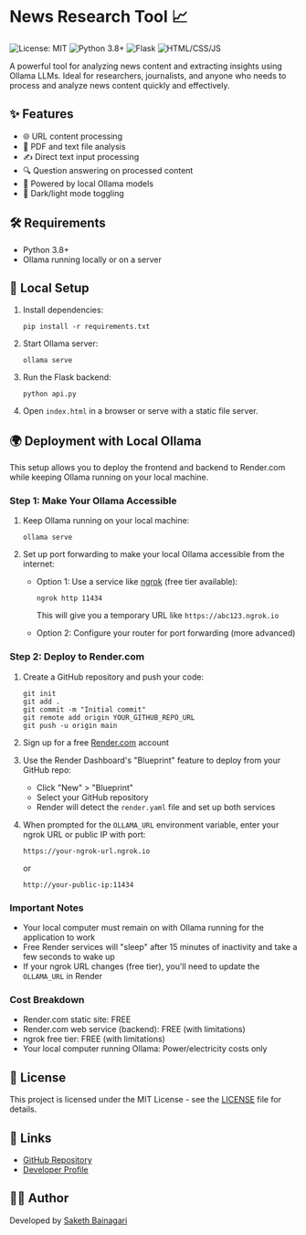 # News Research Tool 📈

![License: MIT](https://img.shields.io/badge/License-MIT-yellow.svg)
![Python 3.8+](https://img.shields.io/badge/Python-3.8+-blue.svg)
![Flask](https://img.shields.io/badge/Flask-2.3.3-green.svg)
![HTML/CSS/JS](https://img.shields.io/badge/Frontend-HTML%2FCSS%2FJS-orange)

A powerful tool for analyzing news content and extracting insights using Ollama LLMs. Ideal for researchers, journalists, and anyone who needs to process and analyze news content quickly and effectively.

## ✨ Features

- 🌐 URL content processing
- 📄 PDF and text file analysis
- ✍️ Direct text input processing
- 🔍 Question answering on processed content
- 🤖 Powered by local Ollama models
- 🌙 Dark/light mode toggling

## 🛠️ Requirements

- Python 3.8+
- Ollama running locally or on a server

## 🚀 Local Setup

1. Install dependencies:
   ```
   pip install -r requirements.txt
   ```

2. Start Ollama server:
   ```
   ollama serve
   ```

3. Run the Flask backend:
   ```
   python api.py
   ```

4. Open `index.html` in a browser or serve with a static file server.

## 🌍 Deployment with Local Ollama

This setup allows you to deploy the frontend and backend to Render.com while keeping Ollama running on your local machine.

### Step 1: Make Your Ollama Accessible

1. Keep Ollama running on your local machine:
   ```
   ollama serve
   ```

2. Set up port forwarding to make your local Ollama accessible from the internet:
   - Option 1: Use a service like [ngrok](https://ngrok.com/) (free tier available):
     ```
     ngrok http 11434
     ```
     This will give you a temporary URL like `https://abc123.ngrok.io`

   - Option 2: Configure your router for port forwarding (more advanced)

### Step 2: Deploy to Render.com

1. Create a GitHub repository and push your code:
   ```
   git init
   git add .
   git commit -m "Initial commit"
   git remote add origin YOUR_GITHUB_REPO_URL
   git push -u origin main
   ```

2. Sign up for a free [Render.com](https://render.com/) account

3. Use the Render Dashboard's "Blueprint" feature to deploy from your GitHub repo:
   - Click "New" > "Blueprint"
   - Select your GitHub repository
   - Render will detect the `render.yaml` file and set up both services

4. When prompted for the `OLLAMA_URL` environment variable, enter your ngrok URL or public IP with port: 
   ```
   https://your-ngrok-url.ngrok.io
   ```
   or
   ```
   http://your-public-ip:11434
   ```

### Important Notes

- Your local computer must remain on with Ollama running for the application to work
- Free Render services will "sleep" after 15 minutes of inactivity and take a few seconds to wake up
- If your ngrok URL changes (free tier), you'll need to update the `OLLAMA_URL` in Render

### Cost Breakdown

- Render.com static site: FREE
- Render.com web service (backend): FREE (with limitations)
- ngrok free tier: FREE (with limitations)
- Your local computer running Ollama: Power/electricity costs only

## 📝 License

This project is licensed under the MIT License - see the [LICENSE](LICENSE) file for details.

## 🔗 Links

- [GitHub Repository](https://github.com/sakethBainagari/news-research-tool)
- [Developer Profile](https://github.com/sakethBainagari)

## 👨‍💻 Author

Developed by [Saketh Bainagari](https://github.com/sakethBainagari)

